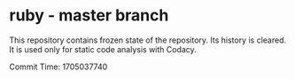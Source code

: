 # ruby - master branch

This repository contains frozen state of the repository.
Its history is cleared. It is used only for static code
analysis with Codacy.

Commit Time: 1705037740